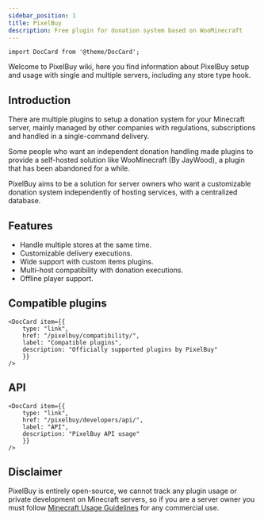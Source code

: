 ```yaml
---
sidebar_position: 1
title: PixelBuy
description: Free plugin for donation system based on WooMinecraft
---
```


```mdx-code-block
import DocCard from '@theme/DocCard';
```

Welcome to PixelBuy wiki, here you find information about PixelBuy setup and usage with single and multiple servers, including any store type hook.

## Introduction

There are multiple plugins to setup a donation system for your Minecraft server, mainly managed by other companies with regulations, subscriptions and handled in a single-command delivery.

Some people who want an independent donation handling made plugins to provide a self-hosted solution like WooMinecraft (By JayWood), a plugin that has been abandoned for a while.

PixelBuy aims to be a solution for server owners who want a customizable donation system independently of hosting services, with a centralized database.

## Features

* Handle multiple stores at the same time.
* Customizable delivery executions.
* Wide support with custom items plugins.
* Multi-host compatibility with donation executions.
* Offline player support.

## Compatible plugins

```mdx-code-block
<DocCard item={{
	type: "link",
	href: "/pixelbuy/compatibility/",
	label: "Compatible plugins",
	description: "Officially supported plugins by PixelBuy"
	}}
/>
```

## API

```mdx-code-block
<DocCard item={{
	type: "link",
	href: "/pixelbuy/developers/api/",
	label: "API",
	description: "PixelBuy API usage"
	}}
/>
```

## Disclaimer

PixelBuy is entirely open-source, we cannot track any plugin usage or private development on Minecraft servers, so if you are a server owner you must follow [Minecraft Usage Guidelines](https://www.minecraft.net/en-us/usage-guidelines#commercial-use) for any commercial use.